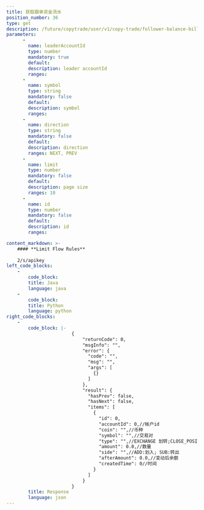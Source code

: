 ```yaml
---
title: 获取跟单资金流水
position_number: 36
type: get
description: /future/copytrade/user/v1/copy-trade/follower-balance-bill
parameters:
      -
        name: leaderAccountId
        type: number
        mandatory: true
        default:
        description: leader accountId
        ranges:
      -
        name: symbol
        type: string
        mandatory: false
        default:
        description: symbol
        ranges:
      -
        name: direction
        type: string
        mandatory: false
        default:
        description: direction
        ranges: NEXT, PREV
      -
        name: limit
        type: number
        mandatory: false
        default:
        description: page size
        ranges: 10
      -
        name: id
        type: number
        mandatory: false
        default:
        description: id
        ranges:

content_markdown: >-
    #### **Limit Flow Rules**
  
    2/s/apikey
left_code_blocks:
    -
        code_block:
        title: Java
        language: java
    -
        code_block:
        title: Python
        language: python
right_code_blocks:
    -
        code_block: |-
                        {
                            "returnCode": 0,
                            "msgInfo": "",
                            "error": {
                              "code": "",
                              "msg": "",
                              "args": [
                                {}
                              ]
                            },
                            "result": {
                              "hasPrev": false,
                              "hasNext": false,
                              "items": [
                                {
                                  "id": 0,
                                  "accountId": 0,//帐户id
                                  "coin": "",//币种
                                  "symbol": "",//交易对
                                  "type": "",//EXCHANGE 划转;CLOSE_POSITION:平仓盈亏;TAKE_OVER:仓位接管;QIANG_PING_MANAGER:强平管理费（手续费）;FUND:资金费用;FEE:手续费 (开仓、平仓、强平);ADL:自动减仓;TAKE_OVER:仓位接管MERGE:仓位合并
                                  "amount": 0.0,//数量
                                  "side": "",//ADD:划入; SUB:转出
                                  "afterAmount": 0.0,//变动后余额
                                  "createdTime": 0//时间
                                }
                              ]
                            }
                        }
        title: Response
        language: json
---
```

